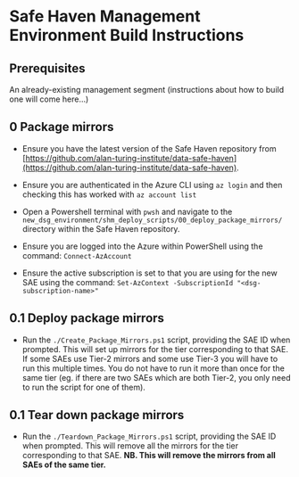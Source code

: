 # Safe Haven Management Environment Build Instructions

## Prerequisites
An already-existing management segment (instructions about how to build one will come here...)

## 0 Package mirrors
- Ensure you have the latest version of the Safe Haven repository from [https://github.com/alan-turing-institute/data-safe-haven](https://github.com/alan-turing-institute/data-safe-haven).

- Ensure you are authenticated in the Azure CLI using `az login` and then checking this has worked with `az account list`

- Open a Powershell terminal with `pwsh` and navigate to the `new_dsg_environment/shm_deploy_scripts/00_deploy_package_mirrors/` directory within the Safe Haven repository.

- Ensure you are logged into the Azure within PowerShell using the command: `Connect-AzAccount`

- Ensure the active subscription is set to that you are using for the new SAE using the command: `Set-AzContext -SubscriptionId "<dsg-subscription-name>"`

## 0.1 Deploy package mirrors
- Run the `./Create_Package_Mirrors.ps1` script, providing the SAE ID when prompted. This will set up mirrors for the tier corresponding to that SAE. If some SAEs use Tier-2 mirrors and some use Tier-3 you will have to run this multiple times. You do not have to run it more than once for the same tier (eg. if there are two SAEs which are both Tier-2, you only need to run the script for one of them).

## 0.1 Tear down package mirrors
- Run the `./Teardown_Package_Mirrors.ps1` script, providing the SAE ID when prompted. This will remove all the mirrors for the tier corresponding to that SAE. **NB. This will remove the mirrors from all SAEs of the same tier.**
